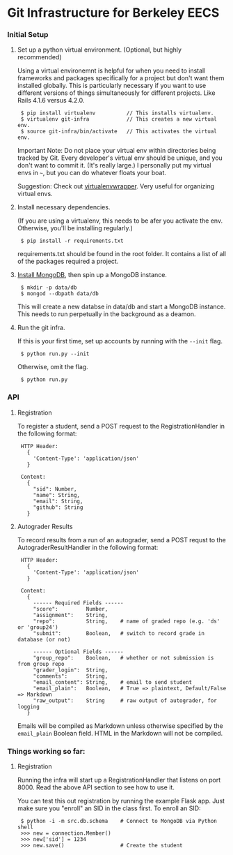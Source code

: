 # Git Infrastructure for Berkeley EECS

### Initial Setup

1. Set up a python virtual environment. (Optional, but highly recommended)

    Using a virtual environemnt is helpful for when you need to install
    frameworks and packages specifically for a project but don't want them
    installed globally. This is particularly necessary if you want
    to use different versions of things simultaneously for different
    projects.
    Like Rails 4.1.6 versus 4.2.0.

        $ pip install virtualenv          // This installs virtualenv.
        $ virtualenv git-infra            // This creates a new virtual env.
        $ source git-infra/bin/activate   // This activates the virtual env.

    Important Note: Do not place your virtual env within directories being
    tracked by Git. Every developer's virtual env should be unique, and
    you don't want to commit it. (It's really large.) I personally put my
    virtual envs in `~`, but you can do whatever floats your boat.

    Suggestion: Check out [virtualenvwrapper](https://virtualenvwrapper.readthedocs.org/en/latest/). Very 
    useful for organizing virtual envs.

2. Install necessary dependencies.

    (If you are using a virtualenv, this needs to be afer you activate the
    env. Otherwise, you'll be installing regularly.)

        $ pip install -r requirements.txt

    requirements.txt should be found in the root folder. It contains a list of
    all of the packages required a project.

3. [Install MongoDB](http://docs.mongodb.org/manual/installation/), then spin up a MongoDB instance.

        $ mkdir -p data/db
        $ mongod --dbpath data/db

    This will create a new databse in data/db and start a MongoDB instance. This
    needs to run perpetually in the background as a deamon.

4. Run the git infra.

    If this is your first time, set up accounts by running with the `--init` flag.

        $ python run.py --init

    Otherwise, omit the flag.

        $ python run.py


### API

1. Registration

    To register a student, send a POST request to the RegistrationHandler in
    the following format:

        HTTP Header: 
          { 
            'Content-Type': 'application/json' 
          }

        Content:
          {
            "sid": Number,
            "name": String,
            "email": String,
            "github": String
          }

2. Autograder Results

    To record results from a run of an autograder, send a POST requst to the
    AutograderResultHandler in the following format:

        HTTP Header: 
          { 
            'Content-Type': 'application/json' 
          }

        Content:
          {
            ------ Required Fields ------
            "score":         Number,
            "assignment":    String,
            "repo":          String,    # name of graded repo (e.g. 'ds' or 'group24')
            "submit":        Boolean,   # switch to record grade in database (or not)

            ------ Optional Fields ------
            "group_repo":    Boolean,   # whether or not submission is from group repo
            "grader_login":  String,
            "comments":      String,
            "email_content": String,    # email to send student
            "email_plain":   Boolean,   # True => plaintext, Default/False => Markdown
            "raw_output":    String     # raw output of autograder, for logging
          }

    Emails will be compiled as Markdown unless otherwise specified by the
    `email_plain` Boolean field. HTML in the Markdown will not be compiled.

### Things working so far:

1. Registration

    Running the infra will start up a RegistrationHandler that listens on port 8000. 
    Read the above API section to see how to use it.

    You can test this out registration by running the example Flask app. Just
    make sure you "enroll" an SID in the class first. To enroll an SID:

        $ python -i -m src.db.schema    # Connect to MongoDB via Python shell
        >>> new = connection.Member()
        >>> new['sid'] = 1234           
        >>> new.save()                  # Create the student
